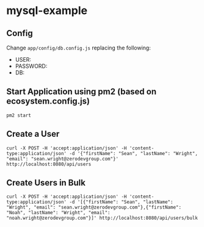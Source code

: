 # mysql-example

## Config
Change `app/config/db.config.js` replacing the following:
  - USER: <your user>
  - PASSWORD: <your password>
  - DB: <your database>

## Start Application using pm2 (based on ecosystem.config.js)
```
pm2 start
```

## Create a User
```
curl -X POST -H 'accept:application/json' -H 'content-type:application/json' -d '{"firstName": "Sean", "lastName": "Wright", "email": "sean.wright@zerodevgroup.com"}' http://localhost:8080/api/users
```

## Create Users in Bulk
```
curl -X POST -H 'accept:application/json' -H 'content-type:application/json' -d '[{"firstName": "Sean", "lastName": "Wright", "email": "sean.wright@zerodevgroup.com"},{"firstName": "Noah", "lastName": "Wright", "email": "noah.wright@zerodevgroup.com"}]' http://localhost:8080/api/users/bulk
```
